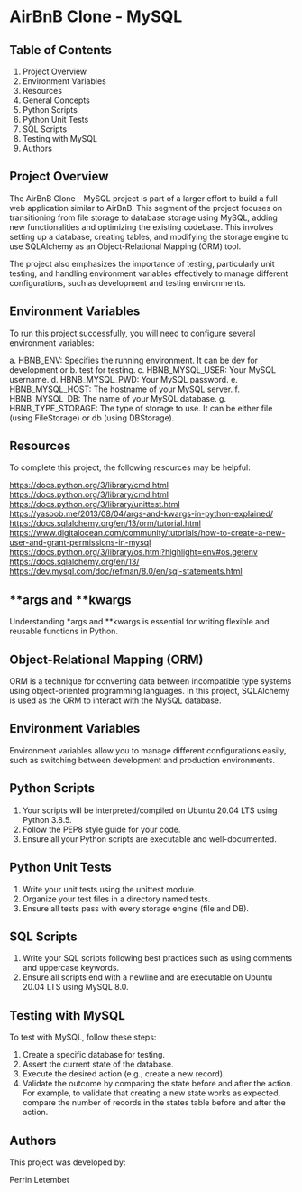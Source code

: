 # AirBnB Clone - MySQL
## Table of Contents
1. Project Overview
2. Environment Variables
3. Resources
4. General Concepts
5. Python Scripts
6. Python Unit Tests
7. SQL Scripts
8. Testing with MySQL
9. Authors

## Project Overview
The AirBnB Clone - MySQL project is part of a larger effort to build a full web application similar to AirBnB. This segment of the project focuses on transitioning from file storage to database storage using MySQL, adding new functionalities and optimizing the existing codebase. This involves setting up a database, creating tables, and modifying the storage engine to use SQLAlchemy as an Object-Relational Mapping (ORM) tool.

The project also emphasizes the importance of testing, particularly unit testing, and handling environment variables effectively to manage different configurations, such as development and testing environments.

## Environment Variables
To run this project successfully, you will need to configure several environment variables:

a. HBNB_ENV: Specifies the running environment. It can be dev for development or b. test for testing.
c. HBNB_MYSQL_USER: Your MySQL username.
d. HBNB_MYSQL_PWD: Your MySQL password.
e. HBNB_MYSQL_HOST: The hostname of your MySQL server.
f. HBNB_MYSQL_DB: The name of your MySQL database.
g. HBNB_TYPE_STORAGE: The type of storage to use. It can be either file (using FileStorage) or db (using DBStorage).

## Resources
To complete this project, the following resources may be helpful:

https://docs.python.org/3/library/cmd.html
https://docs.python.org/3/library/cmd.html
https://docs.python.org/3/library/unittest.html
https://yasoob.me/2013/08/04/args-and-kwargs-in-python-explained/
https://docs.sqlalchemy.org/en/13/orm/tutorial.html
https://www.digitalocean.com/community/tutorials/how-to-create-a-new-user-and-grant-permissions-in-mysql
https://docs.python.org/3/library/os.html?highlight=env#os.getenv
https://docs.sqlalchemy.org/en/13/
https://dev.mysql.com/doc/refman/8.0/en/sql-statements.html

## **args and **kwargs
Understanding *args and **kwargs is essential for writing flexible and reusable functions in Python.

## Object-Relational Mapping (ORM)
ORM is a technique for converting data between incompatible type systems using object-oriented programming languages. In this project, SQLAlchemy is used as the ORM to interact with the MySQL database.

## Environment Variables
Environment variables allow you to manage different configurations easily, such as switching between development and production environments.

## Python Scripts
1. Your scripts will be interpreted/compiled on Ubuntu 20.04 LTS using Python 3.8.5.
2. Follow the PEP8 style guide for your code.
3. Ensure all your Python scripts are executable and well-documented.

## Python Unit Tests
1. Write your unit tests using the unittest module.
2. Organize your test files in a directory named tests.
3. Ensure all tests pass with every storage engine (file and DB).

## SQL Scripts
1. Write your SQL scripts following best practices such as using comments and uppercase keywords.
2. Ensure all scripts end with a newline and are executable on Ubuntu 20.04 LTS
using MySQL 8.0.

## Testing with MySQL
To test with MySQL, follow these steps:

1. Create a specific database for testing.
2. Assert the current state of the database.
3. Execute the desired action (e.g., create a new record).
4. Validate the outcome by comparing the state before and after the action.
For example, to validate that creating a new state works as expected, compare the number of records in the states table before and after the action.

## Authors
This project was developed by:

Perrin Letembet 

